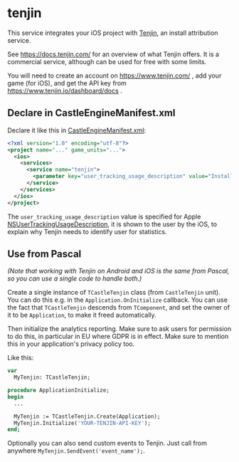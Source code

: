 # tenjin

This service integrates your iOS project with [Tenjin](https://www.tenjin.com/), an install attribution service.

See https://docs.tenjin.com/ for an overview of what Tenjin offers. It is a commercial service, although can be used for free with some limits.

You will need to create an account on https://www.tenjin.com/ , add your game (for iOS), and get the API key from https://www.tenjin.io/dashboard/docs .

## Declare in CastleEngineManifest.xml

Declare it like this in [CastleEngineManifest.xml](https://github.com/castle-engine/castle-engine/wiki/CastleEngineManifest.xml-examples):

~~~~xml
<?xml version="1.0" encoding="utf-8"?>
<project name="..." game_units="...">
  <ios>
    <services>
      <service name="tenjin">
        <parameter key="user_tracking_usage_description" value="Installation statistics help us improve the game" />
      </service>
    </services>
  </ios>
</project>
~~~~

The `user_tracking_usage_description` value is specified for Apple [NSUserTrackingUsageDescription](https://developer.apple.com/documentation/bundleresources/information_property_list/nsusertrackingusagedescription), it is shown to the user by the iOS, to explain why Tenjin needs to identify user for statistics.

## Use from Pascal

*(Note that working with Tenjin on Android and iOS is the same from Pascal, so you can use a single code to handle both.)*

Create a single instance of `TCastleTenjin` class (from `CastleTenjin` unit). You can do this e.g. in the `Application.OnInitialize` callback. You can use the fact that `TCastleTenjin` descends from `TComponent`, and set the owner of it to be `Application`, to make it freed automatically.

Then initialize the analytics reporting. Make sure to ask users for permission to do this, in particular in EU where GDPR is in effect. Make sure to mention this in your application's privacy policy too.

Like this:

```pascal
var
  MyTenjin: TCastleTenjin;

procedure ApplicationInitialize;
begin
  ...

  MyTenjin := TCastleTenjin.Create(Application);
  MyTenjin.Initialize('YOUR-TENJIN-API-KEY');
end;
```

Optionally you can also send custom events to Tenjin. Just call from anywhere `MyTenjin.SendEvent('event_name');`.
